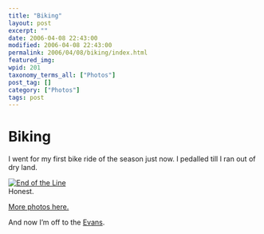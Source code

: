 ```yaml
---
title: "Biking"
layout: post
excerpt: ""
date: 2006-04-08 22:43:00
modified: 2006-04-08 22:43:00
permalink: 2006/04/08/biking/index.html
featured_img: 
wpid: 201
taxonomy_terms_all: ["Photos"]
post_tag: []
category: ["Photos"]
tags: post
---
```


# Biking

I went for my first bike ride of the season just now. I pedalled till I ran out of dry land.

[![End of the Line](http://static.flickr.com/50/125357735_49c4956f39_m.jpg)](http://www.flickr.com/photos/pj/125357735)  
Honest.

[More photos here.](http://www.flickr.com/photos/pj/tags/highwater/)

And now I’m off to the [Evans](http://www.filmfest.mb.ca/).